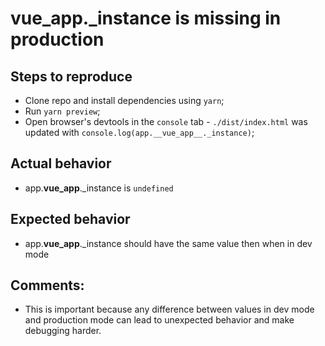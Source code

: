 # __vue_app__._instance is missing in production

## Steps to reproduce
- Clone repo and install dependencies using `yarn`;
- Run `yarn preview`;
- Open browser's devtools in the `console` tab - `./dist/index.html` was updated with `console.log(app.__vue_app__._instance)`;

## Actual behavior
- app.__vue_app__._instance is `undefined`

## Expected behavior
- app.__vue_app__._instance should have the same value then when in dev mode

## Comments:
- This is important because any difference between values in dev mode and production mode can lead to unexpected behavior and make debugging harder.
